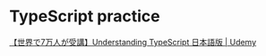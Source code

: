 # TypeScript practice

[【世界で7万人が受講】Understanding TypeScript 日本語版 | Udemy](https://www.udemy.com/course/understanding-typescript-jp/)